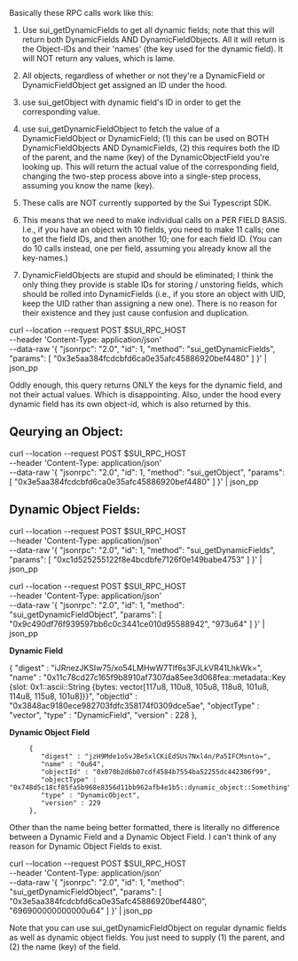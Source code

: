 Basically these RPC calls work like this:

1. Use sui_getDynamicFields to get all dynamic fields; note that this will return both DynamicFields AND DynamicFieldObjects. All it will return is the Object-IDs and their 'names' (the key used for the dynamic field). It will NOT return any values, which is lame.

2. All objects, regardless of whether or not they're a DynamicField or DynamicFieldObject get assigned an ID under the hood.

3. use sui_getObject with dynamic field's ID in order to get the corresponding value.

4. use sui_getDynamicFieldObject to fetch the value of a DynamicFieldObject or DynamicField; (1) this can be used on BOTH DynamicFieldObjects AND DynamicFields, (2) this requires both the ID of the parent, and the name (key) of the DynamicObjectField you're looking up. This will return the actual value of the corresponding field, changing the two-step process above into a single-step process, assuming you know the name (key).

5. These calls are NOT currently supported by the Sui Typescript SDK.

6. This means that we need to make individual calls on a PER FIELD BASIS. I.e., if you have an object with 10 fields, you need to make 11 calls; one to get the field IDs, and then another 10; one for each field ID. (You can do 10 calls instead, one per field, assuming you already know all the key-names.)

7. DynamicFieldObjects are stupid and should be eliminated; I think the only thing they provide is stable IDs for storing / unstoring fields, which should be rolled into DynamicFields (i.e., if you store an object with UID, keep the UID rather than assigning a new one). There is no reason for their existence and they just cause confusion and duplication.

curl --location --request POST $SUI_RPC_HOST \
--header 'Content-Type: application/json' \
--data-raw '{
"jsonrpc": "2.0",
"id": 1,
"method": "sui_getDynamicFields",
"params": [
"0x3e5aa384fcdcbfd6ca0e35afc45886920bef4480"
]
}' | json_pp

Oddly enough, this query returns ONLY the keys for the dynamic field, and not their actual values. Which is disappointing.
Also, under the hood every dynamic field has its own object-id, which is also returned by this.

## Qeurying an Object:

curl --location --request POST $SUI_RPC_HOST \
--header 'Content-Type: application/json' \
--data-raw '{
"jsonrpc": "2.0",
"id": 1,
"method": "sui_getObject",
"params": [
"0x3e5aa384fcdcbfd6ca0e35afc45886920bef4480"
]
}' | json_pp

## Dynamic Object Fields:

curl --location --request POST $SUI_RPC_HOST \
--header 'Content-Type: application/json' \
--data-raw '{
"jsonrpc": "2.0",
"id": 1,
"method": "sui_getDynamicFields",
"params": [
"0xc1d525255122f8e4bcdbfe7126f0e149babe4753"
]
}' | json_pp

curl --location --request POST $SUI_RPC_HOST \
--header 'Content-Type: application/json' \
--data-raw '{
"jsonrpc": "2.0",
"id": 1,
"method": "sui_getDynamicFieldObject",
"params": [
"0x9c490df76f939597bb6c0c3441ce010d95588942", "973u64"
]
}' | json_pp

**Dynamic Field**

{
"digest" : "iJRnezJKSIw75/xo54LMHwW7Tlf6s3FJLkVR41LhkWk=",
"name" : "0x11c78cd27c165f9b8910af7307da85ee3d068fea::metadata::Key {slot: 0x1::ascii::String {bytes: vector[117u8, 110u8, 105u8, 118u8, 101u8, 114u8, 115u8, 101u8]}}",
"objectId" : "0x3848ac9180ece982703fdfc358174f0309dce5ae",
"objectType" : "vector<u8>",
"type" : "DynamicField",
"version" : 228
},

**Dynamic Object Field**

         {
            "digest" : "jzH9Mde1oSvJBe5xlCKiEdSUs7Nxl4n/Pa5IFCMsnto=",
            "name" : "0u64",
            "objectId" : "0x070b2d6b07cdf4584b7554ba52255dc442306f99",
            "objectType" : "0x748d5c18cf85fa5b968e8356d11bb962afb4e1b5::dynamic_object::Something",
            "type" : "DynamicObject",
            "version" : 229
         },

Other than the name being better formatted, there is literally no difference between a Dynamic Field and a Dynamic Object Field. I can't think of any reason for Dynamic Object Fields to exist.

curl --location --request POST $SUI_RPC_HOST \
--header 'Content-Type: application/json' \
--data-raw '{
"jsonrpc": "2.0",
"id": 1,
"method": "sui_getDynamicFieldObject",
"params": [
"0x3e5aa384fcdcbfd6ca0e35afc45886920bef4480", "696900000000000u64"
]
}' | json_pp

Note that you can use sui_getDynamicFieldObject on regular dynamic fields as well as dynamic object fields. You just need to supply (1) the parent, and (2) the name (key) of the field.
